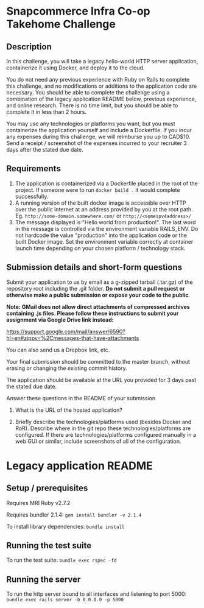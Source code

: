 # Snapcommerce Infra Co-op Takehome Challenge

## Description

In this challenge, you will take a legacy hello-world HTTP server application, containerize it using Docker, and deploy it to the cloud.

You do not need any previous experience with Ruby on Rails to complete this challenge, and no modifications or additions to the application code are necessary. You should be able to complete the challenge using a combination of the legacy application README below, previous experience, and online research. There is no time limit, but you should be able to complete it in less than 2 hours.

You may use any technologies or platforms you want, but you must containerize the application yourself and include a Dockerfile. If you incur any expenses during this challenge, we will reimburse you up to CAD$10. Send a receipt / screenshot of the expenses incurred to your recruiter 3 days after the stated due date.

## Requirements

1. The application is containerized via a Dockerfile placed in the root of the project. If someone were to run `docker build .` it would complete successfully.
1. A running version of the built docker image is accessible over HTTP over the public internet at an address provided by you at the root path. Eg. `http://some-domain.somewhere.com/` or `http://<someipv4address>/`
1. The message displayed is "Hello world from production!". The last word in the message is controlled via the environment variable RAILS_ENV. Do not hardcode the value "production" into the application code or the built Docker image. Set the environment variable correctly at container launch time depending on your chosen platform / technology stack.

## Submission details and short-form questions

Submit your application to us by email as a g-zipped tarball (.tar.gz) of the repository root including the .git folder. **Do not submit a pull request or otherwise make a public submission or expose your code to the public**.

**Note: GMail does not allow direct attachments of compressed archives containing .js files. Please follow these instructions to submit your assignment via Google Drive link instead:**

https://support.google.com/mail/answer/6590?hl=en#zippy=%2Cmessages-that-have-attachments

You can also send us a Dropbox link, etc.

Your final submission should be committed to the master branch, without erasing or changing the existing commit history.

The application should be available at the URL you provided for 3 days past the stated due date.

Answer these questions in the README of your submission

1. What is the URL of the hosted application?

1. Briefly describe the technologies/platforms used (besides Docker and RoR). Describe where in the git repo these technologies/platforms are configured. If there are technologies/platforms configured manually in a web GUI or similar, include screenshots of all of the configuration.

# Legacy application README

## Setup / prerequisites

Requires MRI Ruby v2.7.2

Requires bundler 2.1.4: `gem install bundler -v 2.1.4`
 
To install library dependencies: `bundle install`

## Running the test suite

To run the test suite: `bundle exec rspec -fd`

## Running the server

To run the http server bound to all interfaces and listening to port 5000: `bundle exec rails server -b 0.0.0.0 -p 5000`
